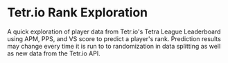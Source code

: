 # Tetr.io Rank Exploration

A quick exploration of player data from Tetr.io's Tetra League Leaderboard using APM, PPS, and VS score to predict a player's rank. Prediction results may change every time it is run to to randomization in data splitting as well as new data from the Tetr.io API.